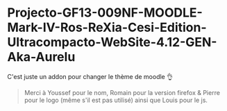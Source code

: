 # Projecto-GF13-009NF-MOODLE-Mark-IV-Ros-ReXia-Cesi-Edition-Ultracompacto-WebSite-4.12-GEN-Aka-Aurelu

C'est juste un addon pour changer le thème de moodle 👌


> Merci à Youssef pour le nom, Romain pour la version firefox & Pierre pour le logo (même s'il est pas utilisé) ainsi que Louis pour le js.
